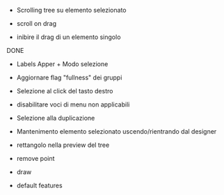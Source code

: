 




- Scrolling tree su elemento selezionato
- scroll on drag


- inibire il drag di un elemento singolo






DONE
- Labels Apper + Modo selezione
- Aggiornare flag "fullness" dei gruppi
- Selezione al click del tasto destro
- disabilitare voci di menu non applicabili
- Selezione alla duplicazione
- Mantenimento elemento selezionato uscendo/rientrando dal designer
- rettangolo nella preview del tree


- remove point
- draw
- default features